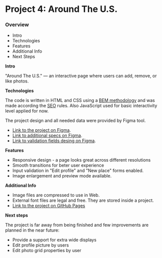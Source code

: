 # Project 4: Around The U.S.

### Overview

- Intro
- Technologies
- Features
- Additional Info
- Next Steps

**Intro**

"Around The U.S." — an interactive page where users can add, remove, or like photos.

**Technologies**

The code is written in HTML and CSS using a [BEM methodology][bemmeth] and was made according the [SEO][seo] rules. Also JavaScript used for basic interactivity level applied for now.

The project design and all needed data were provided by Figma tool.

- [Link to the project on Figma][figma1].
- [Link to additional specs on Figma][figma2].
- [Link to validation fields desing on Figma][figma3].

**Features**

- Responsive design - a page looks great across different resolutions
- Smooth transitions for beter user experience
- Input validation in "Edit profile" and "New place" forms enabled.
- Image enlargement and preview mode available.

**Additional Info**

- Image files are compressed to use in Web.
- External font files are legal and free. They are stored inside a project.
- [Link to the project on GitHub Pages][gitpages]

**Next steps**

The project is far away from being finished and few improvements are planned in the near future:

- Provide a support for extra wide displays
- Edit profile picture by users
- Edit photo grid properties by user

[bemmeth]: https://en.bem.info/
[seo]: https://developers.google.com/search/docs/beginner/seo-starter-guide
[figma1]: https://www.figma.com/file/SurN1jaeEQIhuZEDMhmWWf/Sprint-4-Around-The-U.S.-desktop-mobile?node-id=0%3A1
[figma2]: https://www.figma.com/file/m79HxYeZpOXRw0Tz2eZGOV/Sprint-5%3A-Around-The-U.S.-%7C-desktop-%2B-mobile?node-id=1%3A2
[figma3]: https://www.figma.com/file/sybbAgQkPobLG3wFzcrGVr/Sprint-6_-Around-The-U.S.?node-id=0%3A73
[gitpages]: https://sashadar.github.io/web_project_4/
